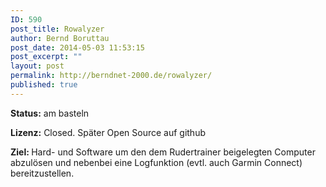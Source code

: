 ```yaml
---
ID: 590
post_title: Rowalyzer
author: Bernd Boruttau
post_date: 2014-05-03 11:53:15
post_excerpt: ""
layout: post
permalink: http://berndnet-2000.de/rowalyzer/
published: true
---
```

<strong>Status:</strong> am basteln

<strong>Lizenz:</strong> Closed. Später Open Source auf github

<strong>Ziel: </strong>Hard- und Software um den dem Rudertrainer beigelegten Computer abzulösen und nebenbei eine Logfunktion (evtl. auch Garmin Connect) bereitzustellen.
